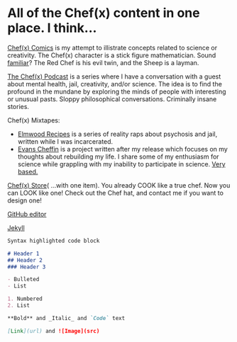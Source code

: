 # All of the Chef(x) content in one place. I think...

[Chef(x) Comics](https://www.instagram.com/chefofx/) is my attempt to illistrate concepts related to science or creativity. The Chef(x) character is a stick figure mathematician. Sound [familiar](http://www.xkcd.com/)? The Red Chef is his evil twin, and the Sheep is a layman. 

[The Chef(x) Podcast](https://itunes.apple.com/us/podcast/the-chef-x-podcast/id1227336978?mt=2) is a series where I have a conversation with a guest about mental health, jail, creativity, and/or science. The idea is to find the profound in the mundane by exploring the minds of people with interesting or unusual pasts. Sloppy philosophical conversations. Criminally insane stories. 

Chef(x) Mixtapes: 
- [Elmwood Recipes](https://drive.google.com/open?id=0B1Ol8fuZMTCWTGY1N29lakxuSnc) is a series of reality raps about psychosis and jail, written while I was incarcerated.  
- [Evans Cheffin](https://drive.google.com/open?id=0B1Ol8fuZMTCWVS1UNDJueEh1SE0) is a project written after my release which focuses on my thoughts about rebuilding my life. I share some of my enthusiasm for science while grappling with my inability to participate in science. [Very based.](https://www.youtube.com/watch?v=i8u6EodZseg) 

[Chef(x) Store](http://www.etsy.com/shop)( ...with one item). You already COOK like a true chef. Now you can LOOK like one! Check out the Chef hat, and contact me if you want to design one!







[GitHub editor](https://github.com/chefofx/chefofx.github.io/edit/master/README.md)

[Jekyll](https://jekyllrb.com/)

```markdown
Syntax highlighted code block

# Header 1
## Header 2
### Header 3

- Bulleted
- List

1. Numbered
2. List

**Bold** and _Italic_ and `Code` text

[Link](url) and ![Image](src)
```

